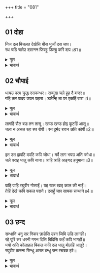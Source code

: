 +++
title = "081"

+++


## 01 दोहा
निज दल बिचलत देखेसि बीस भुजाँ दस चाप।  
रथ चढि चलेउ दसानन फिरहु फिरहु करि दाप॥81॥  

<details><summary>मूल</summary>

निज दल बिचलत देखेसि बीस भुजाँ दस चाप।  
रथ चढि चलेउ दसानन फिरहु फिरहु करि दाप॥81॥  
</details>

<details><summary>भावार्थ</summary>

अपनी सेना को विचलित होते हुए देखा, तब बीस भुजाओं में दस धनुष लेकर रावण रथ पर चढकर गर्व करके 'लौटो, लौटो' कहता हुआ चला॥81॥  
</details>





## 02 चौपाई
धायउ परम क्रुद्ध दसकन्धर। सन्मुख चले हूह दै बन्दर॥  
गहि कर पादप उपल पहारा। डारेन्हि ता पर एकहिं बारा॥1॥  

<details><summary>मूल</summary>

धायउ परम क्रुद्ध दसकन्धर। सन्मुख चले हूह दै बन्दर॥  
गहि कर पादप उपल पहारा। डारेन्हि ता पर एकहिं बारा॥1॥  
</details>

<details><summary>भावार्थ</summary>

रावण अत्यन्त क्रोधित होकर दौडा। वानर हुँकार करते हुए (लडने के लिए) उसके सामने चले। उन्होन्ने हाथों में वृक्ष, पत्थर और पहाड लेकर रावण पर एक ही साथ डाले॥1॥  
</details>

लागहिं सैल बज्र तन तासू। खण्ड खण्ड होइ फूटहिं आसू॥  
चला न अचल रहा रथ रोपी। रन दुर्मद रावन अति कोपी॥2॥  

<details><summary>मूल</summary>

लागहिं सैल बज्र तन तासू। खण्ड खण्ड होइ फूटहिं आसू॥  
चला न अचल रहा रथ रोपी। रन दुर्मद रावन अति कोपी॥2॥  
</details>

<details><summary>भावार्थ</summary>

पर्वत उसके वज्रतुल्य शरीर में लगते ही तुरन्त टुकडे-टुकडे होकर फूट जाते हैं। अत्यन्त क्रोधी रणोन्मत्त रावण रथ रोककर अचल खडा रहा, (अपने स्थान से) जरा भी नहीं हिला॥2॥  
</details>

इत उत झपटि दपटि कपि जोधा। मर्दै लाग भयउ अति क्रोधा॥  
चले पराइ भालु कपि नाना। त्राहि त्राहि अङ्गद हनुमाना॥3॥  

<details><summary>मूल</summary>

इत उत झपटि दपटि कपि जोधा। मर्दै लाग भयउ अति क्रोधा॥  
चले पराइ भालु कपि नाना। त्राहि त्राहि अङ्गद हनुमाना॥3॥  
</details>

<details><summary>भावार्थ</summary>

उसे बहुत ही क्रोध हुआ। वह इधर-उधर झपटकर और डपटकर वानर योद्धाओं को मसलने लगा। अनेकों वानर-भालू 'हे अङ्गद! हे हनुमान्‌! रक्षा करो, रक्षा करो' (पुकारते हुए) भाग चले॥3॥  
</details>

पाहि पाहि रघुबीर गोसाईं। यह खल खाइ काल की नाईं॥  
तेहिं देखे कपि सकल पराने। दसहुँ चाप सायक सन्धाने॥4॥  

<details><summary>मूल</summary>

पाहि पाहि रघुबीर गोसाईं। यह खल खाइ काल की नाईं॥  
तेहिं देखे कपि सकल पराने। दसहुँ चाप सायक सन्धाने॥4॥  
</details>

<details><summary>भावार्थ</summary>

हे रघुवीर! हे गोसाईं! रक्षा कीजिए, रक्षा कीजिए। यह दुष्ट काल की भाँति हमें खा रहा है। उसने देखा कि सब वानर भाग छूटे, तब (रावण ने) दसों धनुषों पर बाण सन्धान किए॥4॥  
</details>



## 03 छन्द
सन्धानि धनु सर निकर छाडेसि उरग जिमि उडि लागहीं।  
रहे पूरि सर धरनी गगन दिसि बिदिसि कहँ कपि भागहीं॥  
भयो अति कोलाहल बिकल कपि दल भालु बोलहिं आतुरे।  
रघुबीर करुना सिन्धु आरत बन्धु जन रच्छक हरे॥  

<details><summary>मूल</summary>

सन्धानि धनु सर निकर छाडेसि उरग जिमि उडि लागहीं।  
रहे पूरि सर धरनी गगन दिसि बिदिसि कहँ कपि भागहीं॥  
भयो अति कोलाहल बिकल कपि दल भालु बोलहिं आतुरे।  
रघुबीर करुना सिन्धु आरत बन्धु जन रच्छक हरे॥  
</details>

<details><summary>भावार्थ</summary>

उसने धनुष पर सन्धान करके बाणों के समूह छोडे। वे बाण सर्प की तरह उडकर जा लगते थे। पृथ्वी-आकाश और दिशा-विदिशा सर्वत्र बाण भर रहे हैं। वानर भागें तो कहाँ? अत्यन्त कोलाहल मच गया। वानर-भालुओं की सेना व्याकुल होकर आर्त्त पुकार करने लगी- हे रघुवीर! हे करुणासागर! हे पीडितों के बन्धु! हे सेवकों की रक्षा करके उनके दुःख हरने वाले हरि!  
</details>

